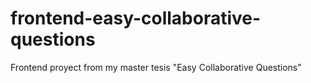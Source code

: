 # frontend-easy-collaborative-questions
Frontend proyect from my master tesis "Easy Collaborative Questions"
